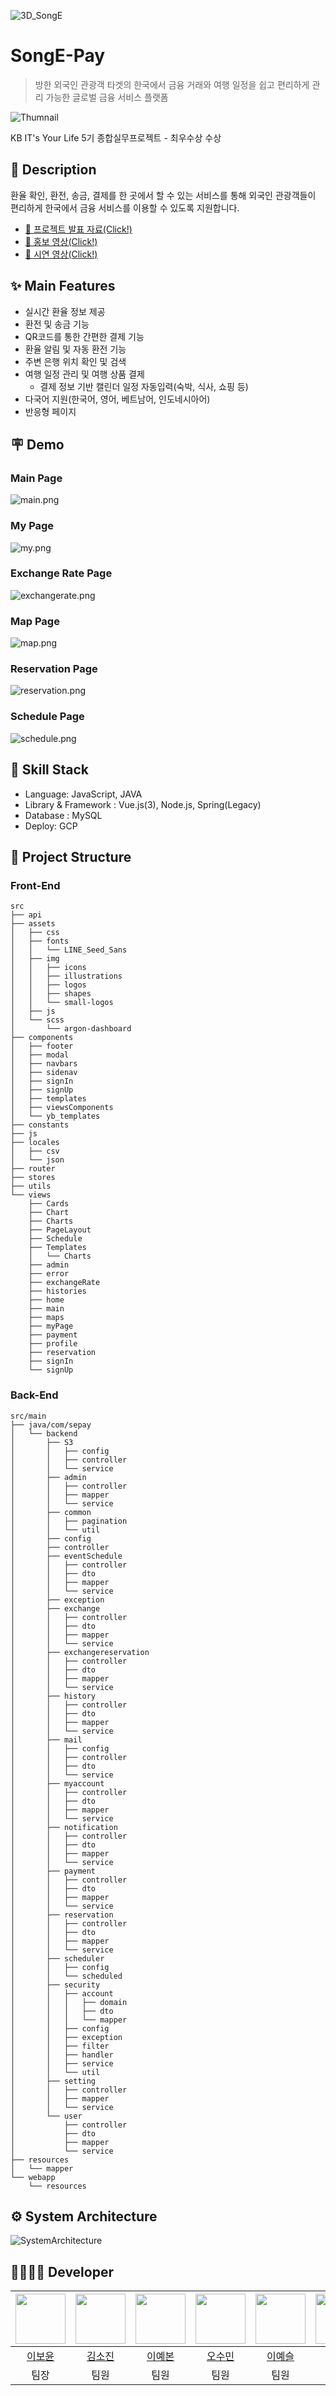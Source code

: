 ![3D_SongE](https://github.com/yesslee/song-e-pay/blob/main/frontend/public/images/3D_SongE.png)

# SongE-Pay
> 방한 외국인 관광객 타겟의 한국에서 금융 거래와 여행 일정을 쉽고 편리하게 관리 가능한 글로벌 금융 서비스 플랫폼

![Thumnail](https://github.com/yesslee/song-e-pay/blob/main/readme_img/Thumnail.png)

KB IT's Your Life 5기 종합실무프로젝트 - 최우수상 수상

## 📖 Description
환율 확인, 환전, 송금, 결제를 한 곳에서 할 수 있는 서비스를 통해 외국인 관광객들이 편리하게 한국에서 금융 서비스를 이용할 수 있도록 지원합니다.
- [🍄 프로젝트 발표 자료(Click!)](https://github.com/yesslee/song-e-pay/blob/main/documents/P7-3_%EC%B5%9C%EC%A2%85%EB%B0%9C%ED%91%9CPPT.pdf)
- [🎥 홍보 영상(Click!)](https://drive.google.com/file/d/13QEDmfQn_LGDyKefaQoQu02f7Czppo63/view?usp=sharing)
- [🎥 시연 영상(Click!)](https://drive.google.com/file/d/1zcLK3nyzw2v_HL8ic5oXz7A0X4F2g1fV/view?usp=sharing)

## ✨ Main Features
- 실시간 환율 정보 제공
- 환전 및 송금 기능
- QR코드를 통한 간편한 결제 기능
- 환율 알림 및 자동 환전 기능
- 주변 은행 위치 확인 및 검색
- 여행 일정 관리 및 여행 상품 결제
  - 결제 정보 기반 캘린더 일정 자동입력(숙박, 식사, 쇼핑 등)
- 다국어 지원(한국어, 영어, 베트남어, 인도네시아어)
- 반응형 페이지

## 🪧 Demo
### Main Page
![main.png](https://github.com/yesslee/song-e-pay/blob/main/readme_img/Main.png)

### My Page
![my.png](https://github.com/yesslee/song-e-pay/blob/main/readme_img/Mypage.png)

### Exchange Rate Page
![exchangerate.png](https://github.com/yesslee/song-e-pay/blob/main/readme_img/ExchangeRate.png)

### Map Page
![map.png](https://github.com/yesslee/song-e-pay/blob/main/readme_img/Map.png)

### Reservation Page
![reservation.png](https://github.com/yesslee/song-e-pay/blob/main/readme_img/Reservation.png)

### Schedule Page
![schedule.png](https://github.com/yesslee/song-e-pay/blob/main/readme_img/Schedule.png)


## 🔧 Skill Stack
- Language: JavaScript, JAVA
- Library & Framework : Vue.js(3), Node.js, Spring(Legacy)
- Database : MySQL
- Deploy: GCP

## 📂 Project Structure
### Front-End
```
src
├── api
├── assets
│   ├── css
│   ├── fonts
│   │   └── LINE_Seed_Sans
│   ├── img
│   │   ├── icons
│   │   ├── illustrations
│   │   ├── logos
│   │   ├── shapes
│   │   └── small-logos
│   ├── js
│   └── scss
│       └── argon-dashboard
├── components
│   ├── footer
│   ├── modal
│   ├── navbars
│   ├── sidenav
│   ├── signIn
│   ├── signUp
│   ├── templates
│   ├── viewsComponents
│   └── yb_templates
├── constants
├── js
├── locales
│   ├── csv
│   └── json
├── router
├── stores
├── utils
└── views
    ├── Cards
    ├── Chart
    ├── Charts
    ├── PageLayout
    ├── Schedule
    ├── Templates
    │   └── Charts
    ├── admin
    ├── error
    ├── exchangeRate
    ├── histories
    ├── home
    ├── main
    ├── maps
    ├── myPage
    ├── payment
    ├── profile
    ├── reservation
    ├── signIn
    └── signUp
```
### Back-End
```
src/main
├── java/com/sepay
│   └── backend
│       ├── S3
│       │   ├── config
│       │   ├── controller
│       │   └── service
│       ├── admin
│       │   ├── controller
│       │   ├── mapper
│       │   └── service
│       ├── common
│       │   ├── pagination
│       │   └── util
│       ├── config
│       ├── controller
│       ├── eventSchedule
│       │   ├── controller
│       │   ├── dto
│       │   ├── mapper
│       │   └── service
│       ├── exception
│       ├── exchange
│       │   ├── controller
│       │   ├── dto
│       │   ├── mapper
│       │   └── service
│       ├── exchangereservation
│       │   ├── controller
│       │   ├── dto
│       │   ├── mapper
│       │   └── service
│       ├── history
│       │   ├── controller
│       │   ├── dto
│       │   ├── mapper
│       │   └── service
│       ├── mail
│       │   ├── config
│       │   ├── controller
│       │   ├── dto
│       │   └── service
│       ├── myaccount
│       │   ├── controller
│       │   ├── dto
│       │   ├── mapper
│       │   └── service
│       ├── notification
│       │   ├── controller
│       │   ├── dto
│       │   ├── mapper
│       │   └── service
│       ├── payment
│       │   ├── controller
│       │   ├── dto
│       │   ├── mapper
│       │   └── service
│       ├── reservation
│       │   ├── controller
│       │   ├── dto
│       │   ├── mapper
│       │   └── service
│       ├── scheduler
│       │   ├── config
│       │   └── scheduled
│       ├── security
│       │   ├── account
│       │   │   ├── domain
│       │   │   ├── dto
│       │   │   └── mapper
│       │   ├── config
│       │   ├── exception
│       │   ├── filter
│       │   ├── handler
│       │   ├── service
│       │   └── util
│       ├── setting
│       │   ├── controller
│       │   ├── mapper
│       │   └── service
│       └── user
│           ├── controller
│           ├── dto
│           ├── mapper
│           └── service
├── resources
│   └── mapper
└── webapp
    └── resources
```

## ⚙️ System Architecture
![SystemArchitecture](https://github.com/yesslee/song-e-pay/blob/main/documents/%EC%8B%9C%EC%8A%A4%ED%85%9C%EC%95%84%ED%82%A4%ED%85%8D%EC%B2%98.png)

## 👨‍👩‍👧‍👦 Developer

| <img src="https://github.com/yesslee.png" width="80"> | <img src="https://github.com/sojinnuna.png" width="80"> | <img src="https://github.com/ybon1107.png" width="80"> | <img src="https://github.com/ssooomm.png" width="80"> |  <img src="https://github.com/yesslee.png" width="80"> | <img src="https://github.com/cyh000127.png" width="80"> | <img src="https://github.com/ddubuk228.png" width="80"> |
| :----------------------------------------------------: | :------------------------------------------------------: | :--------------------------------------------------------: | :------------------------------------------------------: | :----------------------------------------------------: | :------------------------------------------------------: | :--------------------------------------------------------: |
|         [이보윤](https://github.com/yesslee)          |         [김소진](https://github.com/sojinnuna)          |         [이예본](https://github.com/ybon1107)          |         [오수민](https://github.com/ssooomm)          |         [이예슬](https://github.com/yesslee)          |         [최윤혁](https://github.com/cyh000127)          |         [황정현](https://github.com/ddubuk228)          |
|                          팀장                          |                           팀원                           |                            팀원                            |                           팀원                           |                           팀원                          |                           팀원                           |                            팀원                            | 


